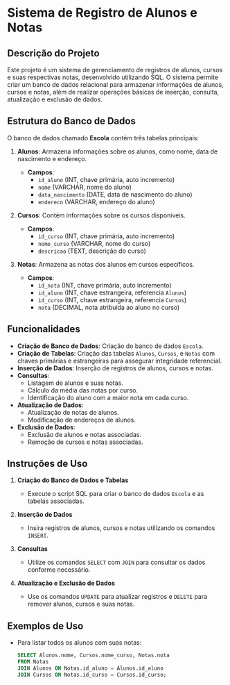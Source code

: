 # Sistema de Registro de Alunos e Notas

## Descrição do Projeto

Este projeto é um sistema de gerenciamento de registros de alunos, cursos e suas respectivas notas, desenvolvido utilizando SQL. O sistema permite criar um banco de dados relacional para armazenar informações de alunos, cursos e notas, além de realizar operações básicas de inserção, consulta, atualização e exclusão de dados.

## Estrutura do Banco de Dados

O banco de dados chamado **Escola** contém três tabelas principais:

1. **Alunos**: Armazena informações sobre os alunos, como nome, data de nascimento e endereço.
   - **Campos**:
     - `id_aluno` (INT, chave primária, auto incremento)
     - `nome` (VARCHAR, nome do aluno)
     - `data_nascimento` (DATE, data de nascimento do aluno)
     - `endereco` (VARCHAR, endereço do aluno)

2. **Cursos**: Contém informações sobre os cursos disponíveis.
   - **Campos**:
     - `id_curso` (INT, chave primária, auto incremento)
     - `nome_curso` (VARCHAR, nome do curso)
     - `descricao` (TEXT, descrição do curso)

3. **Notas**: Armazena as notas dos alunos em cursos específicos.
   - **Campos**:
     - `id_nota` (INT, chave primária, auto incremento)
     - `id_aluno` (INT, chave estrangeira, referencia `Alunos`)
     - `id_curso` (INT, chave estrangeira, referencia `Cursos`)
     - `nota` (DECIMAL, nota atribuída ao aluno no curso)

## Funcionalidades

- **Criação de Banco de Dados**: Criação do banco de dados `Escola`.
- **Criação de Tabelas**: Criação das tabelas `Alunos`, `Cursos`, e `Notas` com chaves primárias e estrangeiras para assegurar integridade referencial.
- **Inserção de Dados**: Inserção de registros de alunos, cursos e notas.
- **Consultas**:
  - Listagem de alunos e suas notas.
  - Cálculo da média das notas por curso.
  - Identificação do aluno com a maior nota em cada curso.
- **Atualização de Dados**:
  - Atualização de notas de alunos.
  - Modificação de endereços de alunos.
- **Exclusão de Dados**:
  - Exclusão de alunos e notas associadas.
  - Remoção de cursos e notas associadas.

## Instruções de Uso

1. **Criação do Banco de Dados e Tabelas**
   - Execute o script SQL para criar o banco de dados `Escola` e as tabelas associadas.

2. **Inserção de Dados**
   - Insira registros de alunos, cursos e notas utilizando os comandos `INSERT`.

3. **Consultas**
   - Utilize os comandos `SELECT` com `JOIN` para consultar os dados conforme necessário.

4. **Atualização e Exclusão de Dados**
   - Use os comandos `UPDATE` para atualizar registros e `DELETE` para remover alunos, cursos e suas notas.

## Exemplos de Uso

- Para listar todos os alunos com suas notas:
  ```sql
  SELECT Alunos.nome, Cursos.nome_curso, Notas.nota
  FROM Notas
  JOIN Alunos ON Notas.id_aluno = Alunos.id_aluno
  JOIN Cursos ON Notas.id_curso = Cursos.id_curso;
